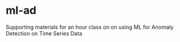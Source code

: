 # ml-ad
Supporting materials for an hour class on on using ML for Anomaly Detection on Time Series Data
